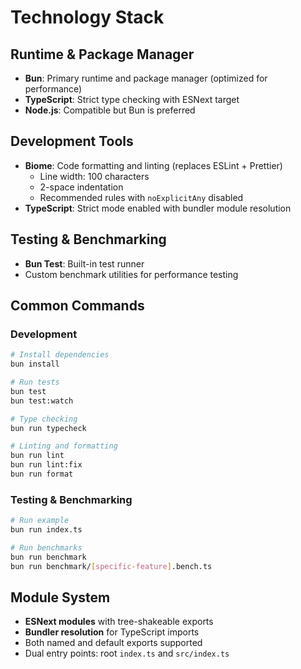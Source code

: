 # Technology Stack

## Runtime & Package Manager

- **Bun**: Primary runtime and package manager (optimized for performance)
- **TypeScript**: Strict type checking with ESNext target
- **Node.js**: Compatible but Bun is preferred

## Development Tools

- **Biome**: Code formatting and linting (replaces ESLint + Prettier)
  - Line width: 100 characters
  - 2-space indentation
  - Recommended rules with `noExplicitAny` disabled
- **TypeScript**: Strict mode enabled with bundler module resolution

## Testing & Benchmarking

- **Bun Test**: Built-in test runner
- Custom benchmark utilities for performance testing

## Common Commands

### Development

```bash
# Install dependencies
bun install

# Run tests
bun test
bun test:watch

# Type checking
bun run typecheck

# Linting and formatting
bun run lint
bun run lint:fix
bun run format
```

### Testing & Benchmarking

```bash
# Run example
bun run index.ts

# Run benchmarks
bun run benchmark
bun run benchmark/[specific-feature].bench.ts
```

## Module System

- **ESNext modules** with tree-shakeable exports
- **Bundler resolution** for TypeScript imports
- Both named and default exports supported
- Dual entry points: root `index.ts` and `src/index.ts`
